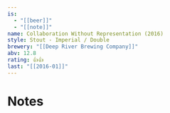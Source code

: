 ```yaml
---
is:
  - "[[beer]]"
  - "[[note]]"
name: Collaboration Without Representation (2016)
style: Stout - Imperial / Double
brewery: "[[Deep River Brewing Company]]"
abv: 12.8
rating: 👍👍
last: "[[2016-01]]"
---
```

# Notes

